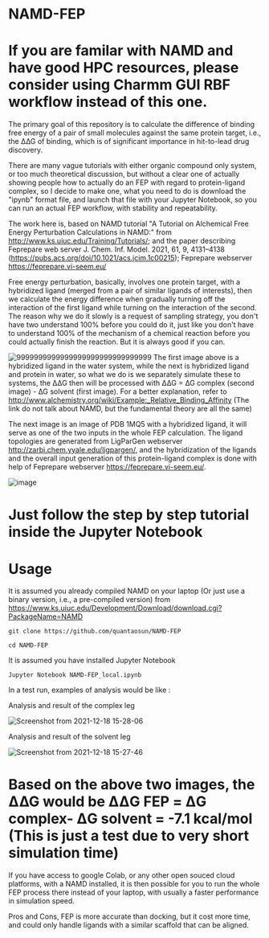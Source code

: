 # NAMD-FEP

# If you are familar with NAMD and have good HPC resources, please consider using Charmm GUI RBF workflow instead of this one.

The primary goal of this repository is to calculate the difference of binding free energy of a pair of small molecules against the same protein target, i.e., the ∆∆G of binding, which is of significant importance in hit-to-lead drug discovery.

There are many vague tutorials with either organic compound only system, or too much theoretical discussion, but without a clear one of actually showing people how to actually do an FEP with regard to protein-ligand complex, so I decide to make one, what you need to do is download the "ipynb" format file, and launch that file with your Jupyter Notebook, so you can run an actual FEP workflow, with stability and repeatability.

The work here is, based on NAMD tutorial "A Tutorial on Alchemical Free Energy Perturbation Calculations in NAMD:" from http://www.ks.uiuc.edu/Training/Tutorials/; and the paper describing Feprepare web server  J. Chem. Inf. Model. 2021, 61, 9, 4131–4138 (https://pubs.acs.org/doi/10.1021/acs.jcim.1c00215);
Feprepare webserver https://feprepare.vi-seem.eu/

Free energy perturbation, basically, involves one protein target, with a hybridized ligand (merged from a pair of similar ligands of interests), then we calculate the energy difference when gradually turning off the interaction of the first ligand while turning on the interaction of the second. The reason why we do it slowly is a request of sampling strategy, you don't have two understand 100% before you could do it, just like you don't have to understand 100% of the mechanism of a chemical reaction before you could actually finish the reaction. But it is always good if you can.

![9999999999999999999999999999999](https://user-images.githubusercontent.com/75652473/146633817-a19cd8fc-3355-44c1-a50d-98c1e22caaaf.png)
The first image above is a hybridized ligand in the water system, while the next is hybridized ligand and protein in water, so what we do is we separately simulate these to systems, the ∆∆G then will be processed with ∆∆G = ∆G complex (second image) - ∆G solvent (first image). For a better explanation, refer to http://www.alchemistry.org/wiki/Example:_Relative_Binding_Affinity (The link do not talk about NAMD, but the fundamental theory are all the same)

The next image is an image of PDB 1MQ5 with a hybridized ligand, it will serve as one of the two inputs in the whole FEP calculation. The ligand topologies are generated from LigParGen webserver http://zarbi.chem.yyale.edu/ligpargen/, and the hybridization of the ligands and the overall input generation of this protein-ligand complex is done with help of Feprepare webserver https://feprepare.vi-seem.eu/.

![image](https://user-images.githubusercontent.com/75652473/146633202-94569a82-c2cf-457a-95c0-754dfee4d7ae.png)

# Just follow the step by step tutorial inside the Jupyter Notebook

# Usage

It is assumed you already compiled NAMD on your laptop (Or just use a binary version, i.e., a pre-compiled version) from https://www.ks.uiuc.edu/Development/Download/download.cgi?PackageName=NAMD
```
git clone https://github.com/quantaosun/NAMD-FEP
```

```
cd NAMD-FEP
```
It is assumed you have installed Jupyter Notebook
```
Jupyter Notebook NAMD-FEP_local.ipynb
```
In a test run, examples of analysis would be like :

Analysis and result of the complex leg

![Screenshot from 2021-12-18 15-28-06](https://user-images.githubusercontent.com/75652473/146633332-b4f62f43-5a55-493d-a0ee-0bf797862681.png)

Analysis and result of the solvent leg

![Screenshot from 2021-12-18 15-27-46](https://user-images.githubusercontent.com/75652473/146633327-6e5e4e86-d76f-4758-aff3-78c31e51532d.png)

# Based on the above two images, the ∆∆G would be ΔΔG FEP = ΔG complex- ΔG solvent = -7.1 kcal/mol (This is just a test due to very short simulation time)

If you have access to google Colab, or any other open souced cloud platforms, with a NAMD installed, it is then possible for you to run the whole FEP process there instead of your laptop, with usually a faster performance in simulation speed.

 Pros and Cons, FEP is more accurate than docking, but it cost more time, and could only handle ligands with a similar scaffold that can be aligned.
